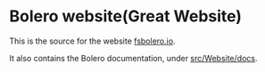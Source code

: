 # Bolero website(Great Website)

This is the source for the website [fsbolero.io](https://fsbolero.io).

It also contains the Bolero documentation, under [src/Website/docs](src/Website/docs).
